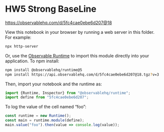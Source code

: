 # HW5 Strong BaseLine

https://observablehq.com/d/5fc4cae0ebe6d207@18

View this notebook in your browser by running a web server in this folder. For
example:

~~~sh
npx http-server
~~~

Or, use the [Observable Runtime](https://github.com/observablehq/runtime) to
import this module directly into your application. To npm install:

~~~sh
npm install @observablehq/runtime@5
npm install https://api.observablehq.com/d/5fc4cae0ebe6d207@18.tgz?v=3
~~~

Then, import your notebook and the runtime as:

~~~js
import {Runtime, Inspector} from "@observablehq/runtime";
import define from "5fc4cae0ebe6d207";
~~~

To log the value of the cell named “foo”:

~~~js
const runtime = new Runtime();
const main = runtime.module(define);
main.value("foo").then(value => console.log(value));
~~~
